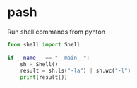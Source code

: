 # pash
Run shell commands from pyhton

```python
from shell import Shell
    
if __name__ == "__main__":
    sh = Shell()
    result = sh.ls("-la") | sh.wc("-l")
    print(result())
```
